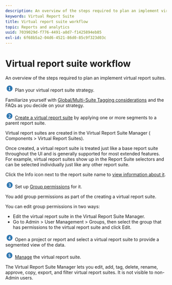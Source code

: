 ```yaml
---
description: An overview of the steps required to plan an implement virtual report suites.
keywords: Virtual Report Suite
title: Virtual report suite workflow
topic: Reports and analytics
uuid: 7039029d-f776-4491-a8d7-f1425894eb85
exl-id: 6f68b5a2-04d6-4521-86d0-85c9f323d03c
---
```

# Virtual report suite workflow

An overview of the steps required to plan an implement virtual report suites.

![](assets/step1_icon.png) Plan your virtual report suite strategy.

Familiarize yourself with [Global/Multi-Suite Tagging considerations](/help/components/vrs/vrs-considerations.md) and the FAQs as you decide on your strategy.

![](assets/step2_icon.png) [Create a virtual report suite](/help/components/vrs/c-workflow-vrs/vrs-create.md) by applying one or more segments to a parent report suite.

Virtual report suites are created in the Virtual Report Suite Manager ( Components > Virtual Report Suites).

Once created, a virtual report suite is treated just like a base report suite throughout the UI and is generally supported for most extended features. For example, virtual report suites show up in the Report Suite selectors and can be selected individually just like any other report suite.

Click the Info icon next to the report suite name to [view information about it](/help/components/vrs/c-workflow-vrs/vrs-view.md).

![](assets/step3_icon.png) Set up [Group permissions](/help/components/vrs/c-workflow-vrs/vrs-create.md) for it.

You add group permissions as part of the creating a virtual report suite.

You can edit group permissions in two ways:

*   Edit the virtual report suite in the Virtual Report Suite Manager.
*   Go to Admin > User Management > Groups, then select the group that has permissions to the virtual report suite and click Edit.

![](assets/step4_icon.png) Open a project or report and select a virtual report suite to provide a segmented view of the data.

![](assets/step5_icon.png) [Manage](/help/components/vrs/c-workflow-vrs/vrs-manage.md) the virtual report suite.

The Virtual Report Suite Manager lets you edit, add, tag, delete, rename, approve, copy, export, and filter virtual report suites. It is not visible to non-Admin users.

